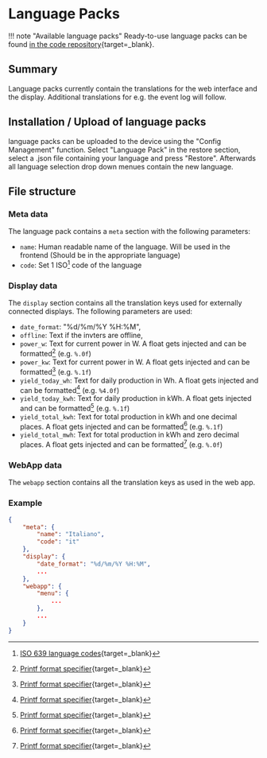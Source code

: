 # Language Packs

!!! note "Available language packs"
    Ready-to-use language packs can be found [in the code
    repository](https://github.com/tbnobody/OpenDTU/tree/master/lang){target=_blank}.

## Summary

Language packs currently contain the translations for the web interface and
the display.
Additional translations for e.g. the event log will follow.

## Installation / Upload of language packs

language packs can be uploaded to the device using the "Config Management" function.
Select "Language Pack" in the restore section, select a .json file containing your
language and press "Restore".
Afterwards all language selection drop down menues contain the new language.

## File structure

### Meta data

The language pack contains a `meta` section with the following parameters:

* `name`: Human readable name of the language. Will be used in the frontend (Should be in the appropriate language)
* `code`: Set 1 ISO[^1] code of the language

### Display data

The `display` section contains all the translation keys used for externally connected displays. The following parameters are used:

* `date_format`: "%d/%m/%Y %H:%M",
* `offline`: Text if the invters are offline,
* `power_w`: Text for current power in W. A float gets injected and can be formatted[^2] (e.g. `%.0f`)
* `power_kw`: Text for current power in W. A float gets injected and can be formatted[^2] (e.g. `%.1f`)
* `yield_today_wh`: Text for daily production in Wh. A float gets injected and can be formatted[^2] (e.g. `%4.0f`)
* `yield_today_kwh`: Text for daily production in kWh. A float gets injected and can be formatted[^2] (e.g. `%.1f`)
* `yield_total_kwh`: Text for total production in kWh and one decimal places. A float gets injected and can be formatted[^2] (e.g. `%.1f`)
* `yield_total_mwh`: Text for total production in kWh and zero decimal places. A float gets injected and can be formatted[^2] (e.g. `%.0f`)

### WebApp data

The `webapp` section contains all the translation keys as used in the web app.

### Example

```json
{
    "meta": {
        "name": "Italiano",
        "code": "it"
    },
    "display": {
        "date_format": "%d/%m/%Y %H:%M",
        ...
    },
    "webapp": {
        "menu": {
            ...
        },
        ...
    }
}
```

[^1]: [ISO 639 language codes](https://en.wikipedia.org/wiki/List_of_ISO_639_language_codes){target=_blank}
[^2]: [Printf format specifier](https://en.wikipedia.org/wiki/Printf#Format_specifier){target=_blank}
